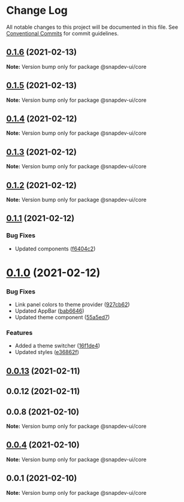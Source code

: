 # Change Log

All notable changes to this project will be documented in this file.
See [Conventional Commits](https://conventionalcommits.org) for commit guidelines.

## [0.1.6](https://github.com/qualipsolutions/snapdev-ui/compare/@snapdev-ui/core@0.1.5...@snapdev-ui/core@0.1.6) (2021-02-13)

**Note:** Version bump only for package @snapdev-ui/core





## [0.1.5](https://github.com/qualipsolutions/snapdev-ui/compare/@snapdev-ui/core@0.1.4...@snapdev-ui/core@0.1.5) (2021-02-13)

**Note:** Version bump only for package @snapdev-ui/core





## [0.1.4](https://github.com/qualipsolutions/snapdev-ui/compare/@snapdev-ui/core@0.1.3...@snapdev-ui/core@0.1.4) (2021-02-12)

**Note:** Version bump only for package @snapdev-ui/core





## [0.1.3](https://github.com/qualipsolutions/snapdev-ui/compare/@snapdev-ui/core@0.1.2...@snapdev-ui/core@0.1.3) (2021-02-12)

**Note:** Version bump only for package @snapdev-ui/core





## [0.1.2](https://github.com/qualipsolutions/snapdev-ui/compare/@snapdev-ui/core@0.1.1...@snapdev-ui/core@0.1.2) (2021-02-12)

**Note:** Version bump only for package @snapdev-ui/core





## [0.1.1](https://github.com/qualipsolutions/snapdev-ui/compare/@snapdev-ui/core@0.1.0...@snapdev-ui/core@0.1.1) (2021-02-12)


### Bug Fixes

* Updated components ([f6404c2](https://github.com/qualipsolutions/snapdev-ui/commit/f6404c2cfd43518cfde5c801932390c1679b8c96))





# [0.1.0](https://github.com/qualipsolutions/snapdev-ui/compare/@snapdev-ui/core@0.0.13...@snapdev-ui/core@0.1.0) (2021-02-12)


### Bug Fixes

* Link panel colors to theme provider ([927cb62](https://github.com/qualipsolutions/snapdev-ui/commit/927cb62664efbf39aa3381d360444b957c27c02f))
* Updated AppBar ([bab6646](https://github.com/qualipsolutions/snapdev-ui/commit/bab6646b9e85a6ed40550c4eb15745759deed3d5))
* Updated theme component ([55a5ed7](https://github.com/qualipsolutions/snapdev-ui/commit/55a5ed7d5b418e62bde86b7cc088fd7bd901a10b))


### Features

* Added a theme switcher ([16f1de4](https://github.com/qualipsolutions/snapdev-ui/commit/16f1de4e99713bcc9afa6fbbf1dce5ea987b762b))
* Updated styles ([e36862f](https://github.com/qualipsolutions/snapdev-ui/commit/e36862f1c3f8ff413795037af148750bc50c2526))





## [0.0.13](https://github.com/qualipsolutions/snapdev-ui/compare/@snapdev-ui/core@0.0.4...@snapdev-ui/core@0.0.13) (2021-02-11)



## 0.0.12 (2021-02-11)



## 0.0.8 (2021-02-10)

**Note:** Version bump only for package @snapdev-ui/core





## [0.0.4](https://github.com/qualipsolutions/snapdev-ui/compare/@snapdev-ui/core@0.0.1...@snapdev-ui/core@0.0.4) (2021-02-10)

**Note:** Version bump only for package @snapdev-ui/core





## 0.0.1 (2021-02-10)

**Note:** Version bump only for package @snapdev-ui/core
